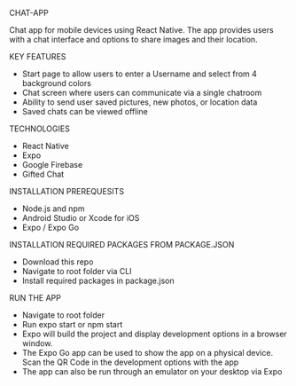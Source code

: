 CHAT-APP

Chat app for mobile devices using React Native. The app provides users with a chat interface and options to share images and their location.

KEY FEATURES
- Start page to allow users to enter a Username and select from 4 background colors
- Chat screen where users can communicate via a single chatroom
- Ability to send user saved pictures, new photos, or location data
- Saved chats can be viewed offline

TECHNOLOGIES
- React Native
- Expo
- Google Firebase
- Gifted Chat

INSTALLATION PREREQUESITS
- Node.js and npm
- Android Studio or Xcode for iOS
- Expo / Expo Go

INSTALLATION REQUIRED PACKAGES FROM PACKAGE.JSON
- Download this repo
- Navigate to root folder via CLI
- Install required packages in package.json

RUN THE APP
- Navigate to root folder
- Run expo start or npm start
- Expo will build the project and display development options in a browser window.
- The Expo Go app can be used to show the app on a physical device. Scan the QR Code in the development options with the app
- The app can also be run through an emulator on your desktop via Expo